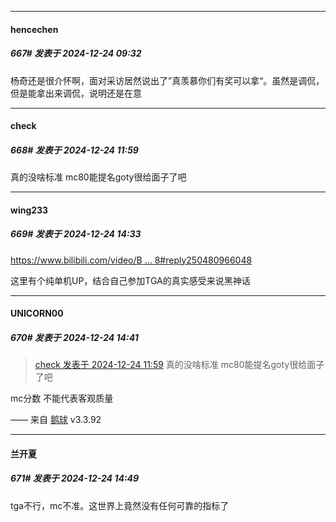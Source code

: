 ﻿
*****

####  hencechen  
##### 667#       发表于 2024-12-24 09:32

杨奇还是很介怀啊，面对采访居然说出了”真羡慕你们有奖可以拿“。虽然是调侃，但是能拿出来调侃，说明还是在意


*****

####  check  
##### 668#       发表于 2024-12-24 11:59

真的没啥标准 mc80能提名goty很给面子了吧


*****

####  wing233  
##### 669#       发表于 2024-12-24 14:33

[https://www.bilibili.com/video/B ... 8#reply250480966048](https://www.bilibili.com/video/BV1zqkbYbECC/?vd_source=5ebb05119192f8dadc7b363e4c34a1d8#reply250480966048)

这里有个纯单机UP，结合自己参加TGA的真实感受来说黑神话


*****

####  UNICORN00  
##### 670#       发表于 2024-12-24 14:41

<blockquote><a href="httphttps://bbs.saraba1st.com/2b/forum.php?mod=redirect&amp;goto=findpost&amp;pid=67004055&amp;ptid=2210567" target="_blank">check 发表于 2024-12-24 11:59</a>
真的没啥标准 mc80能提名goty很给面子了吧</blockquote>
mc分数 不能代表客观质量

—— 来自 [鹅球](https://www.pgyer.com/GcUxKd4w) v3.3.92


*****

####  兰开夏  
##### 671#       发表于 2024-12-24 14:49

tga不行，mc不准。这世界上竟然没有任何可靠的指标了

